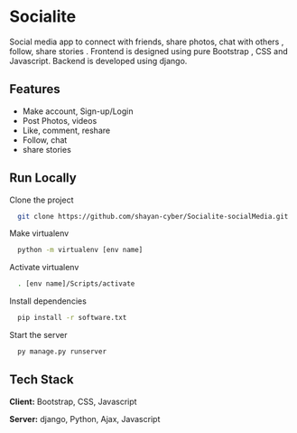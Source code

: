 
# Socialite

Social media app to connect with friends, share photos, chat with others , follow, share stories .
Frontend is designed using pure Bootstrap , CSS and Javascript.
Backend is developed using django.

  
## Features

- Make account, Sign-up/Login
- Post Photos, videos
- Like, comment, reshare
- Follow, chat
- share stories

  
## Run Locally

Clone the project

```bash
  git clone https://github.com/shayan-cyber/Socialite-socialMedia.git
```


Make virtualenv

```bash
  python -m virtualenv [env name]
```
Activate virtualenv

```bash
  . [env name]/Scripts/activate
```

Install dependencies

```bash
  pip install -r software.txt
```

Start the server

```bash
  py manage.py runserver
```


  
## Tech Stack

**Client:** Bootstrap, CSS, Javascript

**Server:** django, Python, Ajax, Javascript